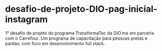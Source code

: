 # desafio-de-projeto-DIO-pag-inicial-instagram
1° desafio de projeto do programa TransformaTec da DIO.me em parceria com o Carrefour. Um programa de capacitação para pessoas pretas e pardas, com foco em desenvolvimento full stack.
